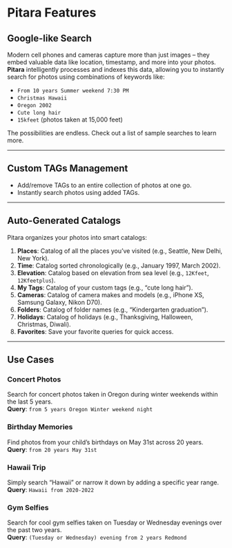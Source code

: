 # Pitara Features

## Google-like Search
Modern cell phones and cameras capture more than just images – they embed valuable data like location, timestamp, and more into your photos. **Pitara** intelligently processes and indexes this data, allowing you to instantly search for photos using combinations of keywords like:

- `From 10 years Summer weekend 7:30 PM`
- `Christmas Hawaii`
- `Oregon 2002`
- `Cute long hair`
- `15kfeet` (photos taken at 15,000 feet)

The possibilities are endless. Check out a list of sample searches to learn more.

---

## Custom TAGs Management
- Add/remove TAGs to an entire collection of photos at one go.  
- Instantly search photos using added TAGs.

---

## Auto-Generated Catalogs
Pitara organizes your photos into smart catalogs:

1. **Places**: Catalog of all the places you’ve visited (e.g., Seattle, New Delhi, New York).
2. **Time**: Catalog sorted chronologically (e.g., January 1997, March 2002).
3. **Elevation**: Catalog based on elevation from sea level (e.g., `12Kfeet`, `12Kfeetplus`).
4. **My Tags**: Catalog of your custom tags (e.g., “cute long hair”).
5. **Cameras**: Catalog of camera makes and models (e.g., iPhone XS, Samsung Galaxy, Nikon D70).
6. **Folders**: Catalog of folder names (e.g., “Kindergarten graduation”).
7. **Holidays**: Catalog of holidays (e.g., Thanksgiving, Halloween, Christmas, Diwali).
8. **Favorites**: Save your favorite queries for quick access.

---

## Use Cases

### Concert Photos
Search for concert photos taken in Oregon during winter weekends within the last 5 years.  
**Query**: `from 5 years Oregon Winter weekend night`

### Birthday Memories
Find photos from your child’s birthdays on May 31st across 20 years.  
**Query**: `from 20 years May 31st`

### Hawaii Trip
Simply search “Hawaii” or narrow it down by adding a specific year range.  
**Query**: `Hawaii from 2020-2022`

### Gym Selfies
Search for cool gym selfies taken on Tuesday or Wednesday evenings over the past two years.  
**Query**: `(Tuesday or Wednesday) evening from 2 years Redmond`